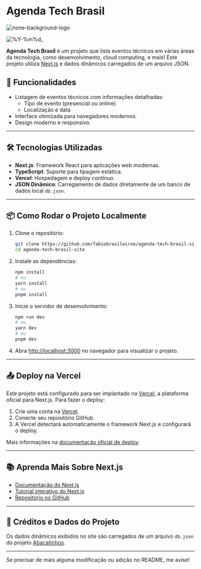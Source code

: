 # Agenda Tech Brasil
![none-background-logo](https://github.com/user-attachments/assets/2b58ff78-a4a0-46d7-a5a9-59b5dda67b05)

<!--![Ag![Uploading logo.png…]()
enda Tech Brasil](https://github.com/user-attachments/assets/f4dae2fe-b884-4a9f-8dfc-38ac38e57399) -->
![%Y-%m%d_](https://github.com/user-attachments/assets/57767b75-d582-4e3a-87f7-39471c27bb62)

**Agenda Tech Brasil** é um projeto que lista eventos técnicos em várias áreas da tecnologia, como desenvolvimento, cloud computing, e mais! Este projeto utiliza [Next.js](https://nextjs.org) e dados dinâmicos carregados de um arquivo JSON.

## 🚀 Funcionalidades

- Listagem de eventos técnicos com informações detalhadas:
  - Tipo de evento (presencial ou online)
  - Localização e data
- Interface otimizada para navegadores modernos.
- Design moderno e responsivo.

---

## 🛠️ Tecnologias Utilizadas

- **Next.js**: Framework React para aplicações web modernas.
- **TypeScript**: Suporte para tipagem estática.
- **Vercel**: Hospedagem e deploy contínuo.
- **JSON Dinâmico**: Carregamento de dados diretamente de um banco de dados local `db.json`.

---

## 📦 Como Rodar o Projeto Localmente

1. Clone o repositório:

   ```bash
   git clone https://github.com/fabiobrasileiroo/agenda-tech-brasil-site.git
   cd agenda-tech-brasil-site
   ```

2. Instale as dependências:

   ```bash
   npm install
   # ou
   yarn install
   # ou
   pnpm install
   ```

3. Inicie o servidor de desenvolvimento:

   ```bash
   npm run dev
   # ou
   yarn dev
   # ou
   pnpm dev
   ```

4. Abra [http://localhost:3000](http://localhost:3000) no navegador para visualizar o projeto.

---

## 📤 Deploy na Vercel

Este projeto está configurado para ser implantado na [Vercel](https://vercel.com), a plataforma oficial para Next.js. Para fazer o deploy:

1. Crie uma conta na [Vercel](https://vercel.com).
2. Conecte seu repositório GitHub.
3. A Vercel detectará automaticamente o framework Next.js e configurará o deploy.

Mais informações na [documentação oficial de deploy](https://nextjs.org/docs/app/building-your-application/deploying).

---

## 📚 Aprenda Mais Sobre Next.js

- [Documentação do Next.js](https://nextjs.org/docs)
- [Tutorial interativo do Next.js](https://nextjs.org/learn)
- [Repositório no GitHub](https://github.com/vercel/next.js)

---

## 🔗 Créditos e Dados do Projeto

Os dados dinâmicos exibidos no site são carregados de um arquivo `db.json` do projeto [Abacatinhos](https://github.com/abacatinhos/).

---

Se precisar de mais alguma modificação ou adição no README, me avise!
